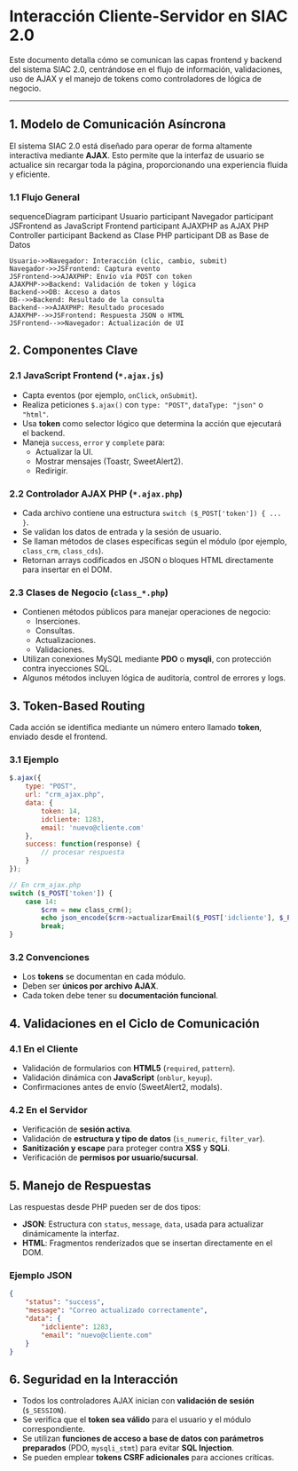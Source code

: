 # Interacción Cliente-Servidor en SIAC 2.0

Este documento detalla cómo se comunican las capas frontend y backend del sistema SIAC 2.0, centrándose en el flujo de información, validaciones, uso de AJAX y el manejo de tokens como controladores de lógica de negocio.

---

## 1. Modelo de Comunicación Asíncrona

El sistema SIAC 2.0 está diseñado para operar de forma altamente interactiva mediante **AJAX**. Esto permite que la interfaz de usuario se actualice sin recargar toda la página, proporcionando una experiencia fluida y eficiente.

### 1.1 Flujo General

<div class="mermaid">
sequenceDiagram
    participant Usuario
    participant Navegador
    participant JSFrontend as JavaScript Frontend
    participant AJAXPHP as AJAX PHP Controller
    participant Backend as Clase PHP
    participant DB as Base de Datos

    Usuario->>Navegador: Interacción (clic, cambio, submit)
    Navegador->>JSFrontend: Captura evento
    JSFrontend->>AJAXPHP: Envío vía POST con token
    AJAXPHP->>Backend: Validación de token y lógica
    Backend->>DB: Acceso a datos
    DB-->>Backend: Resultado de la consulta
    Backend-->>AJAXPHP: Resultado procesado
    AJAXPHP-->>JSFrontend: Respuesta JSON o HTML
    JSFrontend-->>Navegador: Actualización de UI
</div>

## 2. Componentes Clave

### 2.1 JavaScript Frontend (`*.ajax.js`)
- Capta eventos (por ejemplo, `onClick`, `onSubmit`).
- Realiza peticiones `$.ajax()` con `type: "POST"`, `dataType: "json"` o `"html"`.
- Usa **token** como selector lógico que determina la acción que ejecutará el backend.
- Maneja `success`, `error` y `complete` para:
  - Actualizar la UI.
  - Mostrar mensajes (Toastr, SweetAlert2).
  - Redirigir.

### 2.2 Controlador AJAX PHP (`*.ajax.php`)
- Cada archivo contiene una estructura `switch ($_POST['token']) { ... }`.
- Se validan los datos de entrada y la sesión de usuario.
- Se llaman métodos de clases específicas según el módulo (por ejemplo, `class_crm`, `class_cds`).
- Retornan arrays codificados en JSON o bloques HTML directamente para insertar en el DOM.

### 2.3 Clases de Negocio (`class_*.php`)
- Contienen métodos públicos para manejar operaciones de negocio:
  - Inserciones.
  - Consultas.
  - Actualizaciones.
  - Validaciones.
- Utilizan conexiones MySQL mediante **PDO** o **mysqli**, con protección contra inyecciones SQL.
- Algunos métodos incluyen lógica de auditoría, control de errores y logs.

## 3. Token-Based Routing

Cada acción se identifica mediante un número entero llamado **token**, enviado desde el frontend.

### 3.1 Ejemplo

```javascript
$.ajax({
    type: "POST",
    url: "crm_ajax.php",
    data: {
        token: 14,
        idcliente: 1283,
        email: 'nuevo@cliente.com'
    },
    success: function(response) {
        // procesar respuesta
    }
});
```
```php
// En crm_ajax.php
switch ($_POST['token']) {
    case 14:
        $crm = new class_crm();
        echo json_encode($crm->actualizarEmail($_POST['idcliente'], $_POST['email']));
        break;
}
```

### 3.2 Convenciones

- Los **tokens** se documentan en cada módulo.
- Deben ser **únicos por archivo AJAX**.
- Cada token debe tener su **documentación funcional**.

## 4. Validaciones en el Ciclo de Comunicación

### 4.1 En el Cliente
- Validación de formularios con **HTML5** (`required`, `pattern`).
- Validación dinámica con **JavaScript** (`onblur`, `keyup`).
- Confirmaciones antes de envío (SweetAlert2, modals).

### 4.2 En el Servidor
- Verificación de **sesión activa**.
- Validación de **estructura y tipo de datos** (`is_numeric`, `filter_var`).
- **Sanitización y escape** para proteger contra **XSS** y **SQLi**.
- Verificación de **permisos por usuario/sucursal**.

## 5. Manejo de Respuestas

Las respuestas desde PHP pueden ser de dos tipos:

- **JSON**: Estructura con `status`, `message`, `data`, usada para actualizar dinámicamente la interfaz.
- **HTML**: Fragmentos renderizados que se insertan directamente en el DOM.

### Ejemplo JSON
```json
{
    "status": "success",
    "message": "Correo actualizado correctamente",
    "data": {
        "idcliente": 1283,
        "email": "nuevo@cliente.com"
    }
}
```

## 6. Seguridad en la Interacción

- Todos los controladores AJAX inician con **validación de sesión** (`$_SESSION`).
- Se verifica que el **token sea válido** para el usuario y el módulo correspondiente.
- Se utilizan **funciones de acceso a base de datos con parámetros preparados** (PDO, `mysqli_stmt`) para evitar **SQL Injection**.
- Se pueden emplear **tokens CSRF adicionales** para acciones críticas.
